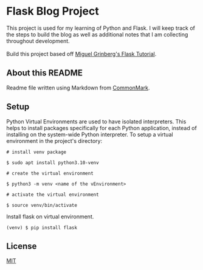 # Flask Blog Project

This project is used for my learning of Python and Flask. I will keep track of the steps to build the blog as well as additional notes that I am collecting throughout development.
<br><br>
Build this project based off [Miguel Grinberg's Flask Tutorial](https://blog.miguelgrinberg.com/post/the-flask-mega-tutorial-part-i-hello-world).



## About this README

Readme file written using Markdown from [CommonMark](https://commonmark.org/help/).

## Setup

Python Virtual Environments are used to have isolated interpreters. This helps to install packages specifically for each Python application, instead of installing on the system-wide Python interpreter.
To setup a virtual environment in the project's directory:
```
# install venv package

$ sudo apt install python3.10-venv

# create the virtual environment

$ python3 -m venv <name of the vEnvironment>

# activate the virtual environment

$ source venv/bin/activate
```
Install flask on virtual environment.
```
(venv) $ pip install flask
```


## License

[MIT](https://choosealicense.com/licenses/mit/)